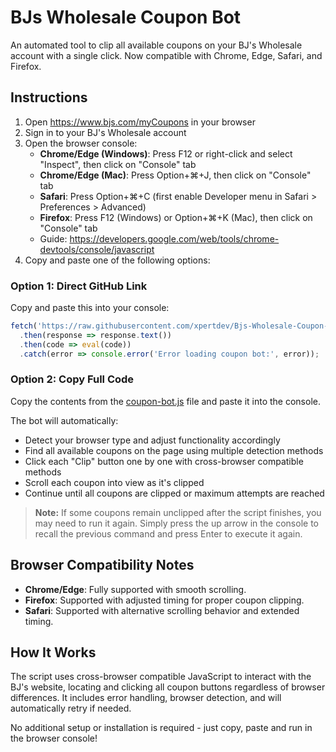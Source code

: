 # BJs Wholesale Coupon Bot

An automated tool to clip all available coupons on your BJ's Wholesale account with a single click. Now compatible with Chrome, Edge, Safari, and Firefox.

## Instructions

1. Open https://www.bjs.com/myCoupons in your browser
2. Sign in to your BJ's Wholesale account
3. Open the browser console:
   - **Chrome/Edge (Windows)**: Press F12 or right-click and select "Inspect", then click on "Console" tab
   - **Chrome/Edge (Mac)**: Press Option+⌘+J, then click on "Console" tab
   - **Safari**: Press Option+⌘+C (first enable Developer menu in Safari > Preferences > Advanced)
   - **Firefox**: Press F12 (Windows) or Option+⌘+K (Mac), then click on "Console" tab
   - Guide: https://developers.google.com/web/tools/chrome-devtools/console/javascript
4. Copy and paste one of the following options:

### Option 1: Direct GitHub Link
Copy and paste this into your console:
```javascript
fetch('https://raw.githubusercontent.com/xpertdev/Bjs-Wholesale-Coupon-Bot/main/coupon-bot.js')
  .then(response => response.text())
  .then(code => eval(code))
  .catch(error => console.error('Error loading coupon bot:', error));
```

### Option 2: Copy Full Code
Copy the contents from the [coupon-bot.js](./coupon-bot.js) file and paste it into the console.

The bot will automatically:
- Detect your browser type and adjust functionality accordingly
- Find all available coupons on the page using multiple detection methods
- Click each "Clip" button one by one with cross-browser compatible methods
- Scroll each coupon into view as it's clipped
- Continue until all coupons are clipped or maximum attempts are reached

> **Note:** If some coupons remain unclipped after the script finishes, you may need to run it again. Simply press the up arrow in the console to recall the previous command and press Enter to execute it again.

## Browser Compatibility Notes

- **Chrome/Edge**: Fully supported with smooth scrolling.
- **Firefox**: Supported with adjusted timing for proper coupon clipping.
- **Safari**: Supported with alternative scrolling behavior and extended timing.

## How It Works

The script uses cross-browser compatible JavaScript to interact with the BJ's website, locating and clicking all coupon buttons regardless of browser differences. It includes error handling, browser detection, and will automatically retry if needed.

No additional setup or installation is required - just copy, paste and run in the browser console!
